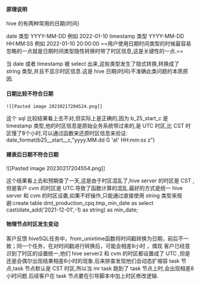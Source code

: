 #### 原理说明

hive 的有两种常用的日期(时间)

date 类型  YYYY-­MM-­DD  例如  2022-01-10
timestamp 类型  YYYY-MM-DD HH:MM:SS  例如 2022-01-10 20:00:00
==用户使用日期时间类型的时候最容易忽略的一点就是日期时间类型隐性转换时带了时区信息,这是关键性的一点.==

当 date 或者 timestamp 被 select 出来,这些类型发生了隐式转换,转换成了 string 类型,并且不显示时区信息.这是 hive 日期(时间)不准确此类问题的本质原因.

#### 日期比较不符合日期

	![[Pasted image 20230217204524.png]]

这个 sql 比较结果看上去不对,但实际上是正确的,因为 b_25_start_c 是 timestamp 类型,他的时区信息是原始业务系统带过来的,是 UTC 时区,比 CST 时区慢了8个小时,可以通过函数来还原时区信息来验证:
date_format(b25__start__c,"yyyy.MM.dd G 'at' HH:mm:ss z")


#### 建表后日期不符合日期


![[Pasted image 20230217204554.png]]


这个结果看上去和预期查了一天,这是由于时区混乱了,hive server 的时区是 CST ,但是客户 cvm 的时区是 UTC.导致了函数计算的混乱.最好的方式是统一 hive server 和 cvm 的时区设置,如果不好操作,只能通过直接使用 string 类型来规避:create table dmt_production_cpq.tmp_min_date as select cast(date_add('2021-12-01',-1) as string) as min_date;

#### 物理节点时区发生变动

客户反馈 hiveSQL任务中，from_unixtime函数将时间戳转换为日期，前后不一致；同一个任务，在对时间戳进行转换后，可能会相差8小时 ，偶现
客户已经意识到了时区的设置统一,他们 hive server2 和 cvm 的时区都设置成了 UTC ,但是还是会偶尔出现结果相差8小时的现象.后来排查发现他们会动态扩缩容 task 节点,task 节点默认是 CST 时区,所以当 mr task 跑到了 task 节点上时,会出现相差8小时问题.后续客户在 task 节点要在引导脚本中加上时区修改逻辑.

